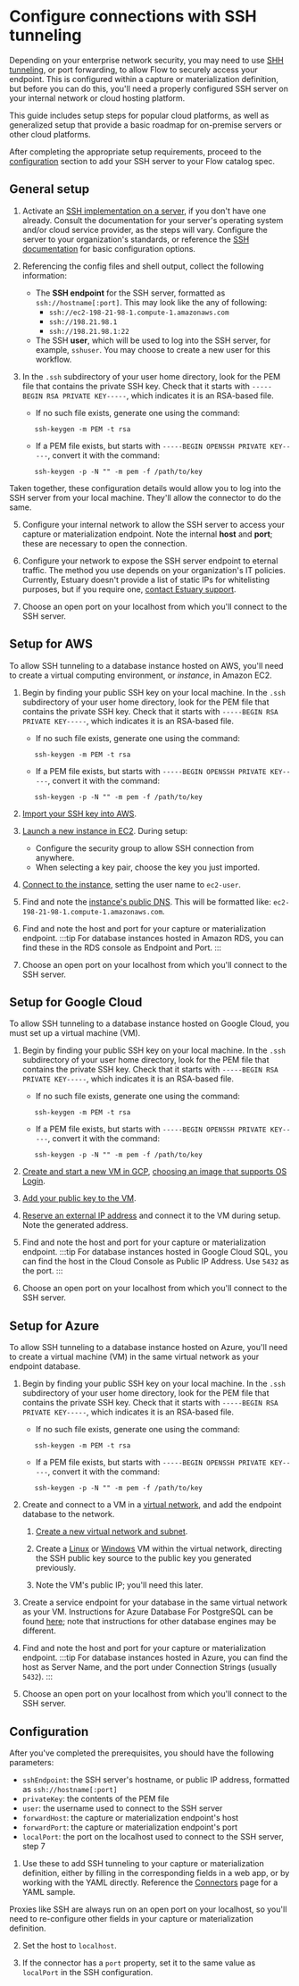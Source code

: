 # Configure connections with SSH tunneling

Depending on your enterprise network security, you may need to use [SHH tunneling](https://www.ssh.com/academy/ssh/tunneling/example#local-forwarding), or port forwarding, to allow Flow
to securely access your endpoint. This is configured within a capture or materialization definition, but
before you can do this, you'll need a properly configured SSH server on your internal network or cloud hosting platform.

This guide includes setup steps for popular cloud platforms,
as well as generalized setup that provide a basic roadmap for on-premise servers or other cloud platforms.

After completing the appropriate setup requirements, proceed to the [configuration](#configuration) section
to add your SSH server to your Flow catalog spec.

## General setup

1. Activate an [SSH implementation on a server](https://www.ssh.com/academy/ssh/server#availability-of-ssh-servers), if you don't have one already.
Consult the documentation for your server's operating system and/or cloud service provider, as the steps will vary.
Configure the server to your organization's standards, or reference the [SSH documentation](https://www.ssh.com/academy/ssh/sshd_config) for
basic configuration options.

2. Referencing the config files and shell output, collect the following information:

   * The **SSH endpoint** for the SSH server, formatted as `ssh://hostname[:port]`. This may look like the any of following:
     * `ssh://ec2-198-21-98-1.compute-1.amazonaws.com`
     * `ssh://198.21.98.1`
     * `ssh://198.21.98.1:22`
   * The SSH **user**, which will be used to log into the SSH server, for example, `sshuser`. You may choose to create a new
  user for this workflow.

3. In the `.ssh` subdirectory of your user home directory,
   look for the PEM file that contains the private SSH key. Check that it starts with `-----BEGIN RSA PRIVATE KEY-----`,
   which indicates it is an RSA-based file.
   * If no such file exists, generate one using the command:
   ```console
      ssh-keygen -m PEM -t rsa
      ```
   * If a PEM file exists, but starts with `-----BEGIN OPENSSH PRIVATE KEY-----`, convert it with the command:
   ```console
      ssh-keygen -p -N "" -m pem -f /path/to/key
      ```

  Taken together, these configuration details would allow you to log into the SSH server from your local machine.
  They'll allow the connector to do the same.

5. Configure your internal network to allow the SSH server to access your capture or materialization endpoint.
  Note the internal **host** and **port**; these are necessary to open the connection.

6. Configure your network to expose the SSH server endpoint to eternal traffic. The method you use
   depends on your organization's IT policies. Currently, Estuary doesn't provide a list of static IPs for
   whitelisting purposes, but if you require one, [contact Estuary support](mailto:support@estuary.dev).

7. Choose an open port on your localhost from which you'll connect to the SSH server.

## Setup for AWS

To allow SSH tunneling to a database instance hosted on AWS, you'll need to create a virtual computing environment, or *instance*, in Amazon EC2.

1. Begin by finding your public SSH key on your local machine.
   In the `.ssh` subdirectory of your user home directory,
   look for the PEM file that contains the private SSH key. Check that it starts with `-----BEGIN RSA PRIVATE KEY-----`,
   which indicates it is an RSA-based file.
   * If no such file exists, generate one using the command:
   ```console
      ssh-keygen -m PEM -t rsa
      ```
   * If a PEM file exists, but starts with `-----BEGIN OPENSSH PRIVATE KEY-----`, convert it with the command:
   ```console
      ssh-keygen -p -N "" -m pem -f /path/to/key
      ```

2. [Import your SSH key into AWS](https://docs.aws.amazon.com/AWSEC2/latest/UserGuide/ec2-key-pairs.html#how-to-generate-your-own-key-and-import-it-to-aws).

3. [Launch a new instance in EC2](https://docs.aws.amazon.com/AWSEC2/latest/WindowsGuide/LaunchingAndUsingInstances.html). During setup:
   * Configure the security group to allow SSH connection from anywhere.
   * When selecting a key pair, choose the key you just imported.

4. [Connect to the instance](https://docs.aws.amazon.com/AWSEC2/latest/WindowsGuide/connecting_to_windows_instance.html),
setting the user name to `ec2-user`.

5. Find and note the [instance's public DNS](https://docs.aws.amazon.com/vpc/latest/userguide/vpc-dns.html#vpc-dns-viewing). This will be formatted like: `ec2-198-21-98-1.compute-1.amazonaws.com`.

6. Find and note the host and port for your capture or materialization endpoint.
  :::tip
  For database instances hosted in Amazon RDS, you can find these in the RDS console as Endpoint and Port.
  :::

7. Choose an open port on your localhost from which you'll connect to the SSH server.

## Setup for Google Cloud

To allow SSH tunneling to a database instance hosted on Google Cloud, you must set up a virtual machine (VM).

1. Begin by finding your public SSH key on your local machine.
   In the `.ssh` subdirectory of your user home directory,
   look for the PEM file that contains the private SSH key. Check that it starts with `-----BEGIN RSA PRIVATE KEY-----`,
   which indicates it is an RSA-based file.
   * If no such file exists, generate one using the command:
   ```console
      ssh-keygen -m PEM -t rsa
      ```
   * If a PEM file exists, but starts with `-----BEGIN OPENSSH PRIVATE KEY-----`, convert it with the command:
   ```console
      ssh-keygen -p -N "" -m pem -f /path/to/key
      ```

2. [Create and start a new VM in GCP](https://cloud.google.com/compute/docs/instances/create-start-instance), [choosing an image that supports OS Login](https://cloud.google.com/compute/docs/images/os-details#user-space-features).

3. [Add your public key to the VM](https://cloud.google.com/compute/docs/connect/add-ssh-keys).

5. [Reserve an external IP address](https://cloud.google.com/compute/docs/ip-addresses/reserve-static-external-ip-address) and connect it to the VM during setup.
Note the generated address.

6. Find and note the host and port for your capture or materialization endpoint.
  :::tip
  For database instances hosted in Google Cloud SQL, you can find the host in the Cloud Console as Public IP Address.
  Use `5432` as the port.
  :::

7. Choose an open port on your localhost from which you'll connect to the SSH server.

## Setup for Azure

To allow SSH tunneling to a database instance hosted on Azure, you'll need to create a virtual machine (VM) in the same virtual network as your endpoint database.

1. Begin by finding your public SSH key on your local machine.
   In the `.ssh` subdirectory of your user home directory,
   look for the PEM file that contains the private SSH key. Check that it starts with `-----BEGIN RSA PRIVATE KEY-----`,
   which indicates it is an RSA-based file.
   * If no such file exists, generate one using the command:
   ```console
      ssh-keygen -m PEM -t rsa
      ```
   * If a PEM file exists, but starts with `-----BEGIN OPENSSH PRIVATE KEY-----`, convert it with the command:
   ```console
      ssh-keygen -p -N "" -m pem -f /path/to/key
      ```

2. Create and connect to a VM in a [virtual network](https://docs.microsoft.com/en-us/azure/virtual-network/virtual-networks-overview), and add the endpoint database to the network.

   1. [Create a new virtual network and subnet](https://docs.microsoft.com/en-us/azure/virtual-network/quick-create-portal).

   2. Create a [Linux](https://docs.microsoft.com/en-us/azure/virtual-machines/linux/quick-create-portal) or [Windows](https://docs.microsoft.com/en-us/azure/virtual-machines/windows/quick-create-portal) VM within the virtual network,
   directing the SSH public key source to the public key you generated previously.

   3. Note the VM's public IP; you'll need this later.

3. Create a service endpoint for your database in the same virtual network as your VM.
Instructions for Azure Database For PostgreSQL can be found [here](https://docs.microsoft.com/en-us/azure/postgresql/howto-manage-vnet-using-portal);
note that instructions for other database engines may be different.

4. Find and note the host and port for your capture or materialization endpoint.
  :::tip
  For database instances hosted in Azure, you can find the host as Server Name, and the port under Connection Strings (usually `5432`).
  :::

5. Choose an open port on your localhost from which you'll connect to the SSH server.



## Configuration

After you've completed the prerequisites, you should have the following parameters:

* `sshEndpoint`: the SSH server's hostname, or public IP address, formatted as `ssh://hostname[:port]`
* `privateKey`: the contents of the PEM file
* `user`: the username used to connect to the SSH server
* `forwardHost`: the capture or materialization endpoint's host
* `forwardPort`: the capture or materialization endpoint's port
* `localPort`: the port on the localhost used to connect to the SSH server, step 7

1. Use these to add SSH tunneling to your capture or materialization definition, either by filling in the corresponding fields
  in a web app, or by working with the YAML directly. Reference the [Connectors](../../concepts/connectors/#connecting-to-endpoints-on-secure-networks) page for a YAML sample.

  Proxies like SSH are always run on an open port on your localhost, so you'll need to re-configure other fields in your
  capture or materialization definition.

2. Set the host to `localhost`.

3. If the connector has a `port` property, set it to the same value as `localPort` in the SSH configuration.